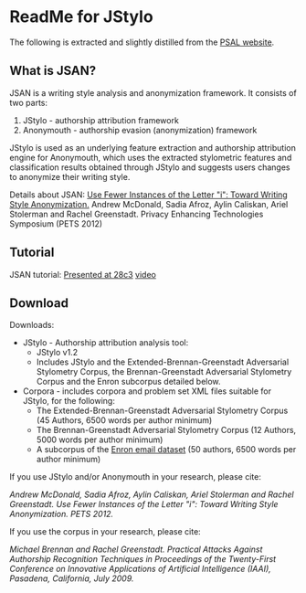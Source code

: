 # ReadMe for JStylo

The following is extracted and slightly distilled from the [PSAL website](https://psal.cs.drexel.edu/index.php/JStylo-Anonymouth).

## What is JSAN?

JSAN is a writing style analysis and anonymization framework. It consists of two parts:

1. JStylo - authorship attribution framework
1. Anonymouth - authorship evasion (anonymization) framework

JStylo is used as an underlying feature extraction and authorship attribution engine for Anonymouth, which uses the extracted stylometric features and classification results obtained through JStylo and suggests users changes to anonymize their writing style.

Details about JSAN: [Use Fewer Instances of the Letter "i": Toward Writing Style Anonymization.](https://www.cs.drexel.edu/~sa499/papers/anonymouth.pdf) Andrew McDonald, Sadia Afroz, Aylin Caliskan, Ariel Stolerman and Rachel Greenstadt. Privacy Enhancing Technologies Symposium (PETS 2012)

## Tutorial

JSAN tutorial: [Presented at 28c3](http://events.ccc.de/congress/2011/Fahrplan/attachments/2019_28C3-authorship.pdf) [video](http://www.youtube.com/watch?v=-b0Ta9h62_E)

## Download

Downloads:

* JStylo - Authorship attribution analysis tool:
	* JStylo v1.2
	* Includes JStylo and the Extended-Brennan-Greenstadt Adversarial Stylometry Corpus, the Brennan-Greenstadt Adversarial Stylometry Corpus and the Enron subcorpus detailed below.
* Corpora - includes corpora and problem set XML files suitable for JStylo, for the following:
	* The Extended-Brennan-Greenstadt Adversarial Stylometry Corpus (45 Authors, 6500 words per author minimum)
	* The Brennan-Greenstadt Adversarial Stylometry Corpus (12 Authors, 5000 words per author minimum)
	* A subcorpus of the [Enron email dataset](http://www.cs.cmu.edu/~enron/) (50 authors, 6500 words per author minimum)

If you use JStylo and/or Anonymouth in your research, please cite:

*Andrew McDonald, Sadia Afroz, Aylin Caliskan, Ariel Stolerman and Rachel Greenstadt. Use Fewer Instances of the Letter "i": Toward Writing Style Anonymization. PETS 2012.*

If you use the corpus in your research, please cite:

*Michael Brennan and Rachel Greenstadt. Practical Attacks Against Authorship Recognition Techniques in Proceedings of the Twenty-First Conference on Innovative Applications of Artificial Intelligence (IAAI), Pasadena, California, July 2009.*
